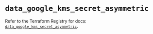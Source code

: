 # `data_google_kms_secret_asymmetric`

Refer to the Terraform Registry for docs: [`data_google_kms_secret_asymmetric`](https://registry.terraform.io/providers/hashicorp/google-beta/6.34.1/docs/data-sources/google_kms_secret_asymmetric).
